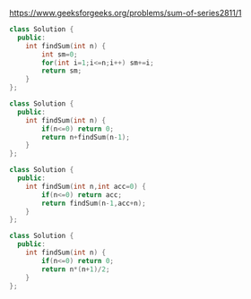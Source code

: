 https://www.geeksforgeeks.org/problems/sum-of-series2811/1

```cpp
class Solution {
  public:
    int findSum(int n) {
        int sm=0;
        for(int i=1;i<=n;i++) sm+=i;
        return sm;
    }
};
```

```cpp
class Solution {
  public:
    int findSum(int n) {
        if(n<=0) return 0;
        return n+findSum(n-1);
    }
};
```

```cpp
class Solution {
  public:
    int findSum(int n,int acc=0) {
        if(n<=0) return acc;
        return findSum(n-1,acc+n);
    }
};
```

```cpp
class Solution {
  public:
    int findSum(int n) {
        if(n<=0) return 0;
        return n*(n+1)/2;
    }
};
```
